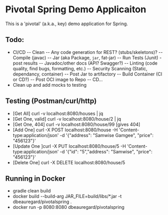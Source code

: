 # Pivotal Spring Demo Applicaiton
This is a 'pivotal' (a.k.a., key) demo application for Spring.

## Todo:
- CI/CD
-- Clean
-- Any code generation for REST? (stubs/skeletons)?
-- Compile (javac)
-- Jar (aka Package, `jar`, fat-jar)
-- Run Tests (Junit) - post results
-- Javadoc/other docs (API? Swagger?)
-- Linting (code quality, find bugs, formatting, etc.)
-- Security Scanning (Static, dependancy, container)
-- Post Jar to artifactory
-- Build Container (CI or CD?)
-- Post OCI image to Repo
-- CD...
- Clean up and add mocks to testing

## Testing (Postman/curl/http)
- [Get All] curl -v localhost:8080/houses | jq
- [Get One, valid] curl -v localhost:8080/house/2 | jq
- [Get One, 404] curl -v localhost:8080/house/99 [gives 404]
- [Add One] curl -X POST localhost:8080/house -H 'Content-type:application/json' -d '{"address": "Samwise Gamgee", "price": "456123"}'
- [Update One ]curl -X PUT localhost:8080/house/5 -H 'Content-type:application/json' -d '{"id": "5","address": "Samwise", "price": "456123"}'
- [Delete One] curl -X DELETE localhost:8080/house/5

## Running in Docker
- gradle clean build
- docker build --build-arg JAR_FILE=build/libs/\*.jar -t dbeauregard/pivotalspring .
- docker run -p 8080:8080 dbeauregard/pivotalspring